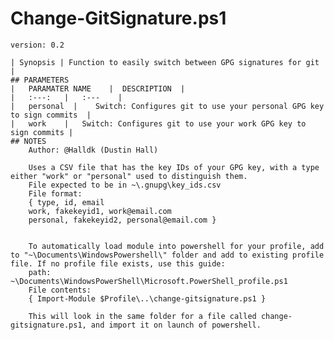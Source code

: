 # Change-GitSignature.ps1
    version: 0.2

    | Synopsis | Function to easily switch between GPG signatures for git |
    ## PARAMETERS 
    |   PARAMATER NAME    |  DESCRIPTION  |
    |   :---:   |   :---    |
    |   personal  |    Switch: Configures git to use your personal GPG key to sign commits  |
    |   work    |   Switch: Configures git to use your work GPG key to sign commits |
    ## NOTES
        Author: @Halldk (Dustin Hall)
        
        Uses a CSV file that has the key IDs of your GPG key, with a type either "work" or "personal" used to distinguish them.
        File expected to be in ~\.gnupg\key_ids.csv
        File format: 
        { type, id, email
        work, fakekeyid1, work@email.com
        personal, fakekeyid2, personal@email.com }
        

        To automatically load module into powershell for your profile, add to "~\Documents\WindowsPowershell\" folder and add to existing profile file. If no profile file exists, use this guide:
        path: ~\Documents\WindowsPowerShell\Microsoft.PowerShell_profile.ps1
        File contents: 
        { Import-Module $Profile\..\change-gitsignature.ps1 }
        
        This will look in the same folder for a file called change-gitsignature.ps1, and import it on launch of powershell.

